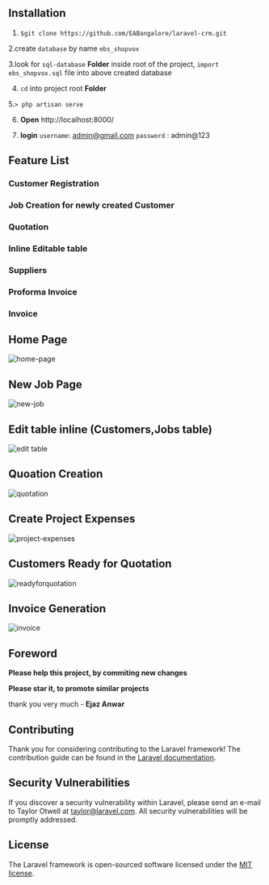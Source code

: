## Installation

1. `$git clone https://github.com/EABangalore/laravel-crm.git`


2.create `database` by name `ebs_shopvox`

3.look for `sql-database` **Folder** inside root of the project, `import ebs_shopvox.sql` file into above created database

4. `cd` into project root **Folder**

5.`> php artisan serve`

6. **Open** http://localhost:8000/

7. **login** `username`: admin@gmail.com  `password` : admin@123


## Feature List

### Customer Registration

### Job Creation for newly created Customer

### Quotation

### Inline Editable table

### Suppliers

### Proforma Invoice

### Invoice
     

## Home Page

![home-page](https://user-images.githubusercontent.com/21359377/42408782-cb5e93b0-81ee-11e8-825f-e77e783c7e85.png)

## New Job Page

![new-job](https://user-images.githubusercontent.com/21359377/42408921-1120cce6-81f0-11e8-8d98-2e7717cbe2dc.png)

## Edit table inline (Customers,Jobs table)

![edit table](https://user-images.githubusercontent.com/21359377/42408954-938e905a-81f0-11e8-8b94-eef04651d4d4.png)

## Quoation Creation

![quotation](https://user-images.githubusercontent.com/21359377/42408989-fedf4b60-81f0-11e8-9219-970861b57778.png)

## Create Project Expenses

![project-expenses](https://user-images.githubusercontent.com/21359377/42409015-93912e4a-81f1-11e8-9c2c-cc5acc065719.png)

## Customers Ready for Quotation

![readyforquotation](https://user-images.githubusercontent.com/21359377/42409065-25738b6e-81f2-11e8-9787-a6dfaafb620d.png)

## Invoice Generation

![invoice](https://user-images.githubusercontent.com/21359377/42409079-7bf015b6-81f2-11e8-9dad-5d5555f3852c.png)

## Foreword

**Please help this project, by commiting new changes**

**Please star it, to promote similar projects**

thank you very much  - **Ejaz Anwar**



## Contributing

Thank you for considering contributing to the Laravel framework! The contribution guide can be found in the [Laravel documentation](http://laravel.com/docs/contributions).

## Security Vulnerabilities

If you discover a security vulnerability within Laravel, please send an e-mail to Taylor Otwell at taylor@laravel.com. All security vulnerabilities will be promptly addressed.

## License

The Laravel framework is open-sourced software licensed under the [MIT license](http://opensource.org/licenses/MIT).
